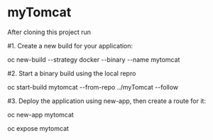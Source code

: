 # myTomcat

After cloning this project run

#1. Create a new build for your application:

  oc new-build --strategy docker --binary  --name mytomcat
  
#2. Start a binary build using the local repro

  oc start-build mytomcat --from-repo ../myTomcat --follow
  
#3. Deploy the application using new-app, then create a route for it:

  oc new-app mytomcat
  
  oc expose mytomcat
